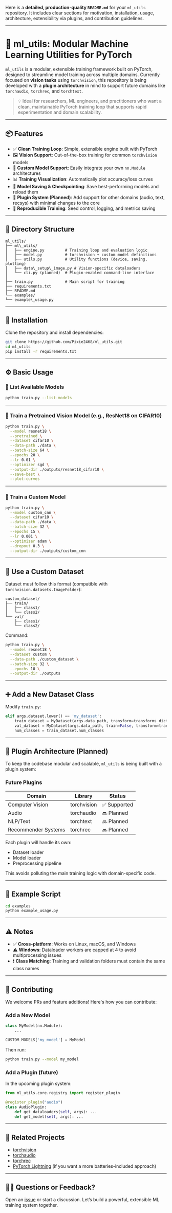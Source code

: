 Here is a **detailed, production-quality `README.md`** for your `ml_utils` repository. It includes clear sections for motivation, installation, usage, architecture, extensibility via plugins, and contribution guidelines.

---

# 🧠 ml_utils: Modular Machine Learning Utilities for PyTorch

`ml_utils` is a modular, extensible training framework built on PyTorch, designed to streamline model training across multiple domains. Currently focused on **vision tasks** using `torchvision`, this repository is being developed with a **plugin architecture** in mind to support future domains like `torchaudio`, `torchrec`, and `torchtext`.

> 💡 Ideal for researchers, ML engineers, and practitioners who want a clean, maintainable PyTorch training loop that supports rapid experimentation and domain scalability.

---

## 📦 Features

- ✅ **Clean Training Loop**: Simple, extensible engine built with PyTorch
- 🖼️ **Vision Support**: Out-of-the-box training for common `torchvision` models
- 🧠 **Custom Model Support**: Easily integrate your own `nn.Module` architectures
- 📊 **Training Visualization**: Automatically plot accuracy/loss curves
- 💾 **Model Saving & Checkpointing**: Save best-performing models and reload them
- 🔌 **Plugin System (Planned)**: Add support for other domains (audio, text, recsys) with minimal changes to the core
- 🧪 **Reproducible Training**: Seed control, logging, and metrics saving

---

## 📁 Directory Structure

```
ml_utils/
├── ml\_utils/
│   ├── engine.py         # Training loop and evaluation logic
│   ├── model.py          # torchvision + custom model definitions
│   ├── utils.py          # Utility functions (device, saving, plotting)
│   ├── data\_setup\_image.py # Vision-specific dataloaders
│   └── cli.py (planned)  # Plugin-enabled command-line interface
│
├── train.py              # Main script for training
├── requirements.txt
├── README.md
└── examples/
└── example\_usage.py
```

---

## 🚀 Installation

Clone the repository and install dependencies:

```bash
git clone https://github.com/Pixie2468/ml_utils.git
cd ml_utils
pip install -r requirements.txt
```

---

## ⚙️ Basic Usage

### 🧾 List Available Models

```bash
python train.py --list-models
```

---

### 🏁 Train a Pretrained Vision Model (e.g., ResNet18 on CIFAR10)

```bash
python train.py \
  --model resnet18 \
  --pretrained \
  --dataset cifar10 \
  --data-path ./data \
  --batch-size 64 \
  --epochs 20 \
  --lr 0.01 \
  --optimizer sgd \
  --output-dir ./outputs/resnet18_cifar10 \
  --save-best \
  --plot-curves
```

---

### 🧱 Train a Custom Model

```bash
python train.py \
  --model custom_cnn \
  --dataset cifar10 \
  --data-path ./data \
  --batch-size 32 \
  --epochs 15 \
  --lr 0.001 \
  --optimizer adam \
  --dropout 0.3 \
  --output-dir ./outputs/custom_cnn
```

---

## 📂 Use a Custom Dataset

Dataset must follow this format (compatible with `torchvision.datasets.ImageFolder`):

```
custom_dataset/
├── train/
│   ├── class1/
│   └── class2/
└── val/
    ├── class1/
    └── class2/
```

Command:

```bash
python train.py \
  --model resnet18 \
  --dataset custom \
  --data-path ./custom_dataset \
  --batch-size 32 \
  --epochs 10 \
  --output-dir ./outputs
```

---

## ➕ Add a New Dataset Class

Modify `train.py`:

```python
elif args.dataset.lower() == 'my_dataset':
    train_dataset = MyDataset(args.data_path, transform=transforms_dict['train'])
    val_dataset = MyDataset(args.data_path, train=False, transform=transforms_dict['val'])
    num_classes = train_dataset.num_classes
```

---

## 🔌 Plugin Architecture (Planned)

To keep the codebase modular and scalable, `ml_utils` is being built with a plugin system:

### Future Plugins

| Domain              | Library     | Status      |
| ------------------- | ----------- | ----------- |
| Computer Vision     | torchvision | ✅ Supported |
| Audio               | torchaudio  | 🔜 Planned   |
| NLP/Text            | torchtext   | 🔜 Planned   |
| Recommender Systems | torchrec    | 🔜 Planned   |

Each plugin will handle its own:

* Dataset loader
* Model loader
* Preprocessing pipeline

This avoids polluting the main training logic with domain-specific code.

---

## 🧪 Example Script

```bash
cd examples
python example_usage.py
```

---

## ⚠️ Notes

* ✅ **Cross-platform**: Works on Linux, macOS, and Windows
* ⚠️ **Windows**: Dataloader workers are capped at 4 to avoid multiprocessing issues
* ❗ **Class Matching**: Training and validation folders must contain the same class names

---

## 🧠 Contributing

We welcome PRs and feature additions! Here's how you can contribute:

### Add a New Model

```python
class MyModel(nn.Module):
    ...

CUSTOM_MODELS['my_model'] = MyModel
```

Then run:

```bash
python train.py --model my_model
```

### Add a Plugin (future)

In the upcoming plugin system:

```python
from ml_utils.core.registry import register_plugin

@register_plugin("audio")
class AudioPlugin:
    def get_dataloaders(self, args): ...
    def get_model(self, args): ...
```

---

## 🔗 Related Projects

* [torchvision](https://pytorch.org/vision/stable/index.html)
* [torchaudio](https://pytorch.org/audio/stable/index.html)
* [torchrec](https://pytorch.org/torchrec/)
* [PyTorch Lightning](https://www.pytorchlightning.ai/) (if you want a more batteries-included approach)

---

## 🙋‍♀️ Questions or Feedback?

Open an [issue](https://github.com/Pixie2468/ml_utils/issues) or start a discussion. Let’s build a powerful, extensible ML training system together.
